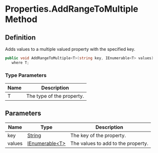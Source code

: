 # Properties.AddRangeToMultiple Method
## Definition

Adds values to a multiple valued property with the specified key.

```c#
public void AddRangeToMultiple<T>(string key, IEnumerable<T> values)
   where T;
```

### Type Parameters

| Name | Description |
| ---- | ----------- |
| T | The type of the property. |

## Parameters

| Name | Type | Description |
| ---- | ---- | ----------- |
| key | [String](https://learn.microsoft.com/en-gb/dotnet/api/System.String) | The key of the property. |
| values | [IEnumerable&lt;T&gt;](https://learn.microsoft.com/en-gb/dotnet/api/System.Collections.Generic.IEnumerable-1) | The values to add to the property. |


